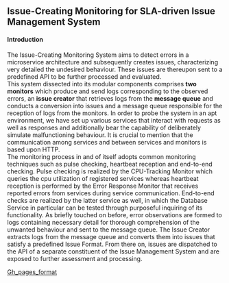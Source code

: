 ## Issue-Creating Monitoring for SLA-driven Issue Management System

#### Introduction
The Issue-Creating Monitoring System aims to detect errors in a microservice architecture and subsequently creates issues, characterizing very detailed the undesired behaviour. These issues are thereupon sent to a predefined API to be further processed and evaluated. </br>
This system dissected into its modular components comprises **two monitors** which produce and send logs corresponding to the observed errors, an **issue creator** that retrieves logs from the **message queue** and conducts a conversion into issues and a message queue responsible for the reception of logs from the monitors. In order to probe the system in an apt environment, we have set up various services that interact with requests as well as responses and additionally bear the capability of deliberately simulate malfunctioning behaviour. It is crucial to mention that the communication among services and between services and monitors is based upon HTTP. </br>
The monitoring process in and of itself adopts common monitoring techniques such as pulse checking, heartbeat reception and end-to-end checking. 
Pulse checking is realized by the CPU-Tracking Monitor which queries the cpu utilization of registered services whereas heartbeat reception is performed by the Error Response Monitor that receives reported errors from services during service communication. End-to-end checks are realized by the latter service as well, in which the Database Service in particular can be tested through purposeful inquiring of its functionality. As briefly touched on before, error observations are formed to logs containing necessary detail for thorough comprehension of the unwanted behaviour and sent to the message queue. The Issue Creator extracts logs from the message queue and converts them into issues that satisfy a predefined Issue Format. From there on, issues are dispatched to the API of a separate constituent of the Issue Management System and are exposed to further assessment and processing.

[Gh_pages_format](https://ccims.github.io/overview-and-documentation/Gh_pages_format)

